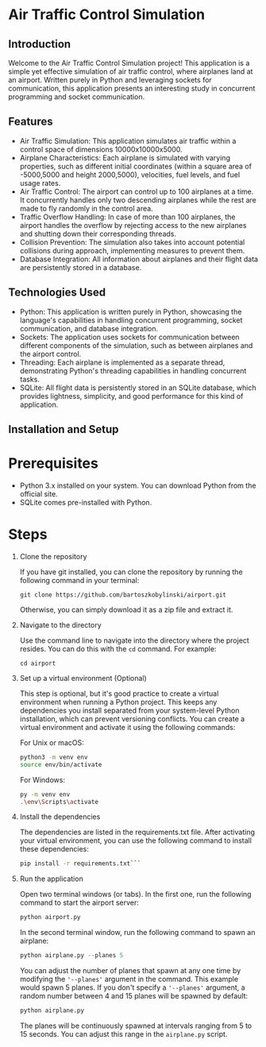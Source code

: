 # Air Traffic Control Simulation

## Introduction
Welcome to the Air Traffic Control Simulation project! This application is a simple yet effective simulation of air 
traffic control, where airplanes land at an airport. Written purely in Python and leveraging sockets for communication, 
this application presents an interesting study in concurrent programming and socket communication.

## Features
- Air Traffic Simulation: This application simulates air traffic within a control space of dimensions 10000x10000x5000.
- Airplane Characteristics: Each airplane is simulated with varying properties, such as different initial coordinates 
(within a square area of -5000,5000 and height 2000,5000), velocities, fuel levels, and fuel usage rates.
- Air Traffic Control: The airport can control up to 100 airplanes at a time. It concurrently handles only two 
descending airplanes while the rest are made to fly randomly in the control area.
- Traffic Overflow Handling: In case of more than 100 airplanes, the airport handles the overflow by rejecting access to
the new airplanes and shutting down their corresponding threads.
- Collision Prevention: The simulation also takes into account potential collisions during approach, implementing 
measures to prevent them.
- Database Integration: All information about airplanes and their flight data are persistently stored in a database.

## Technologies Used
- Python: This application is written purely in Python, showcasing the language's capabilities in handling concurrent 
programming, socket communication, and database integration.
- Sockets: The application uses sockets for communication between different components of the simulation, such as 
between airplanes and the airport control.
- Threading: Each airplane is implemented as a separate thread, demonstrating Python's threading capabilities in 
handling concurrent tasks.
- SQLite: All flight data is persistently stored in an SQLite database, which provides lightness, simplicity, and good 
performance for this kind of application.

## Installation and Setup
# Prerequisites
- Python 3.x installed on your system. You can download Python from the official site.
- SQLite comes pre-installed with Python.

# Steps
1. Clone the repository

    If you have git installed, you can clone the repository by running the following command in your terminal:

    ```
    git clone https://github.com/bartoszkobylinski/airport.git
    ```
    Otherwise, you can simply download it as a zip file and extract it.

2. Navigate to the directory

   Use the command line to navigate into the directory where the project resides. You can do this with the ```cd```
   command. For example:

    ```
    cd airport
    ```

3. Set up a virtual environment (Optional)

    This step is optional, but it's good practice to create a virtual environment when running a Python project. This 
keeps any dependencies you install separated from your system-level Python installation, which can prevent versioning 
conflicts. You can create a virtual environment and activate it using the following commands:

    For Unix or macOS:

    ```bash
    python3 -m venv env
    source env/bin/activate
    ```
    For Windows:

    ```bash
   py -m venv env
   .\env\Scripts\activate
   ```

4. Install the dependencies

    The dependencies are listed in the requirements.txt file. After activating your virtual environment, you can use the
following command to install these dependencies:

    ```bash 
    pip install -r requirements.txt```


5. Run the application

    Open two terminal windows (or tabs). In the first one, run the following command to start the airport server:

    ```python
    python airport.py
    ```

    In the second terminal window, run the following command to spawn an airplane:
   ```python
   python airplane.py --planes 5
   ```
   You can adjust the number of planes that spawn at any one time by modifying the ```'--planes'``` argument in the 
command. This example would spawn 5 planes. If you don't specify a ```'--planes'``` argument, a random number between 
4 and 15 planes will be spawned by default:
   ```python
   python airplane.py
   ```
   The planes will be continuously spawned at intervals ranging from 5 to 15 seconds. You can adjust this range in the 
```airplane.py``` script.